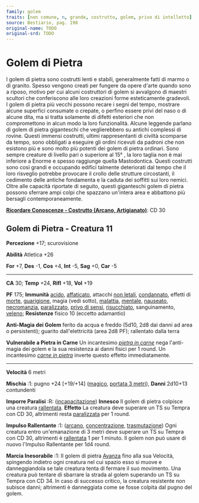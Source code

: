 ```yaml
---
family: golem
traits: [non comune, n, grande, costrutto, golem, privo di intelletto]
source: Bestiario, pag. 198
original-name: TODO
original-srd: TODO
---
```


# Golem di Pietra

I golem di pietra sono costrutti lenti e stabili, generalmente fatti di marmo o
di granito. Spesso vengono creati per fungere da opere d'arte quando sono a
riposo, motivo per cui alcuni costruttori di golem si avvalgono di maestri
scultori che conferiscono alle loro creazioni forme esteticamente gradevoli. I
golem di pietra più vecchi possono recare i segni del tempo, mostrare alcune
superfici consumate o crepate, o perfino essere privi del naso o di alcune dita,
ma si tratta solamente di difetti esteriori che non compromettono in alcun modo
la loro funzionalità. Alcune leggende parlano di golem di pietra giganteschi che
veglierebbero su antichi complessi di rovine. Questi immensi costrutti, ultimi
rappresentanti di civiltà scomparse da tempo, sono obbligati a eseguire gli
ordini ricevuti da padroni che non esistono più e sono molto più potenti dei
golem di pietra ordinari. Sono sempre creature di livello pari o superiore al
15° , la loro taglia non è mai inferiore a Enorme e spesso raggiunge quella
Mastodontica. Questi costrutti sono così grandi e occupando edifici talmente
deteriorati dal tempo che il loro risveglio potrebbe provocare il crollo delle
strutture circostanti, il cedimento delle antiche fondamenta e la caduta dei
soffitti sui loro nemici. Oltre alle capacità riportate di seguito, questi
giganteschi golem di pietra possono sferrare ampi colpi che spazzano un'intera
area e abbattono più bersagli contemporaneamente.

**[Ricordare Conoscenze - Costrutto (Arcano, Artigianato)](/azioni/abilita/ricordare-conoscenze)**:
CD 30

## Golem di Pietra - Creatura 11

**Percezione** +17; scurovisione

**Abilità** Atletica +26

**For** +7, **Des** -1, **Cos** +4, **Int** -5, **Sag** +0, **Car** -5

---

**CA** 30; **Temp** +24, **Rifl** +18, **Vol** +19

**PF** 175; **Immunità** [acido](/tratti/acido),
[affaticato](/condizioni/affaticato), attacchi [non letali](/tratti/non-letale),
[condannato](/condizioni/condannato), effetti di [morte](/tratti/morte),
[guarigione](/tratti/guarigione), magia (vedi sotto),
[malattia](/tratti/malattia), [mentale](/tratti/mentale),
[nauseato](/condizioni/nauseato), [necromanzia](/tratti/necromanzia),
[paralizzato](/condizioni/paralizzato),
[privo di sensi](/condizioni/privo-di-sensi),
[risucchiato](/condizioni/risucchiato), sanguinamento, [veleno](/tratti/veleno);
**Resistenze** fisico 10 (eccetto adamantio)

**Anti-Magia dei Golem** ferito da acqua e freddo (5d10, 2d8 dai danni ad area o
persistenti); guarito dall'elettricità (area 2d8 PF); rallentato dalla terra

**Vulnerabile a Pietra in Carne** Un incantesimo
_[pietra in carne](/incantesimi/pietra-in-carne)_ nega l'anti-magia dei golem e
la sua resistenza ai danni fisici per 1 round. Un incantesimo
_[carne in pietra](/incantesimi/carne-in-pietra)_ inverte questo effetto
immediatamente.

---

**Velocità** 6 metri

**Mischia** :1: pugno +24 \[+19/+14] ([magico](/tratti/magico),
[portata 3 metri](/tratti/portata)), **Danni** 2d10+13 contundenti

**Imporre Paralisi** :R: ([incapacitazione](/tratti/incapacitazione))
**Innesco** Il golem di pietra colpisce una creatura
[rallentata](/condizioni/rallentato). **Effetto** La creatura deve superare un
TS su Tempra con CD 30, altrimenti resta [paralizzata](/condizioni/paralizzato)
per 1 round.

**Impulso Rallentante** :1: ([arcano](/tratti/arcano),
[concentrazione](/tratti/concentrazione),
[trasmutazione](/tratti/trasmutazione)) Ogni creatura entro un'emanazione di 3
metri deve superare un TS su Tempra con CD 30, altrimenti è
[rallentata](/condizioni/rallentato) 1 per 1 minuto. Il golem non può usare di
nuovo l'Impulso Rallentante per 1d4 round.

**Marcia Inesorabile** :1: Il golem di pietra [Avanza](/azioni/avanzare) fino
alla sua Velocità, spingendo indietro ogni creatura nel cui spazio esso si muove
e danneggiandola se tale creatura tenta di fermare il suo movimento. Una
creatura può tentare di sbarrare la strada al golem superando un TS su Tempra
con CD 34. ln caso di successo critico, la creatura resistente non subisce
danni; altrimenti è danneggiata come se fosse colpita dal pugno del golem.
